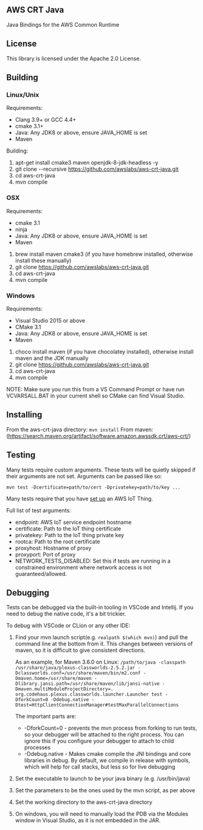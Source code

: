 ## AWS CRT Java

Java Bindings for the AWS Common Runtime

## License

This library is licensed under the Apache 2.0 License.

## Building

### Linux/Unix
Requirements:
* Clang 3.9+ or GCC 4.4+
* cmake 3.1+
* Java: Any JDK8 or above, ensure JAVA_HOME is set
* Maven

Building:
1) apt-get install cmake3 maven openjdk-8-jdk-headless -y
2) git clone --recursive https://github.com/awslabs/aws-crt-java.git
3) cd aws-crt-java
4) mvn compile

### OSX
Requirements:
* cmake 3.1
* ninja
* Java: Any JDK8 or above, ensure JAVA_HOME is set
* Maven
1) brew install maven cmake3 (if you have homebrew installed, otherwise install these manually)
2) git clone https://github.com/awslabs/aws-crt-java.git
3) cd aws-crt-java
4) mvn compile

### Windows
Requirements:
* Visual Studio 2015 or above
* CMake 3.1
* Java: Any JDK8 or above, ensure JAVA_HOME is set
* Maven
1) choco install maven (if you have chocolatey installed), otherwise install maven and the JDK manually
2) git clone https://github.com/awslabs/aws-crt-java.git
3) cd aws-crt-java
4) mvn compile

NOTE: Make sure you run this from a VS Command Prompt or have run VCVARSALL.BAT in your current shell so
CMake can find Visual Studio.

## Installing
From the aws-crt-java directory:
```mvn install```
From maven: (https://search.maven.org/artifact/software.amazon.awssdk.crt/aws-crt/)

## Testing
Many tests require custom arguments. These tests will be quietly skipped if their arguments are not set.
Arguments can be passed like so:
```
mvn test -Dcertificate=path/to/cert -Dprivatekey=path/to/key ...
```
Many tests require that you have [set up](https://console.aws.amazon.com/iot) an AWS IoT Thing.

Full list of test arguments:
- endpoint: AWS IoT service endpoint hostname
- certificate: Path to the IoT thing certificate
- privatekey: Path to the IoT thing private key
- rootca: Path to the root certificate
- proxyhost: Hostname of proxy
- proxyport: Port of proxy
- NETWORK_TESTS_DISABLED: Set this if tests are running in a constrained environment where network access is not guaranteed/allowed.

## Debugging
Tests can be debugged via the built-in tooling in VSCode and Intellij. If you need to debug the native code, it's a bit trickier.

To debug with VSCode or CLion or any other IDE:
1. Find your mvn launch script(e.g. ```realpath $(which mvn)```) and pull the command line at the bottom from it. This changes between versions
   of maven, so it is difficult to give consistent directions.

   As an example, for Maven 3.6.0 on Linux:
   ```/path/to/java -classpath /usr/share/java/plexus-classworlds-2.5.2.jar -Dclassworlds.conf=/usr/share/maven/bin/m2.conf -Dmaven.home=/usr/share/maven -Dlibrary.jansi.path=/usr/share/maven/lib/jansi-native -Dmaven.multiModuleProjectDirectory=. org.codehaus.plexus.classworlds.launcher.Launcher test -DforkCount=0 -Ddebug.native -Dtest=HttpClientConnectionManager#testMaxParallelConnections```

   The important parts are:
    * -DforkCount=0 - prevents the mvn process from forking to run tests, so your debugger will be attached to the right process. You can ignore this if
      you configure your debugger to attach to child processes
    * -Ddebug.native - Makes cmake compile the JNI bindings and core libraries in debug. By default, we compile in release with symbols, which will help
      for call stacks, but less so for live debugging
2. Set the executable to launch to be your java binary (e.g. /usr/bin/java)
3. Set the parameters to be the ones used by the mvn script, as per above
4. Set the working directory to the aws-crt-java directory
5. On windows, you will need to manually load the PDB via the Modules window in Visual Studio, as it is not embedded in the JAR.
